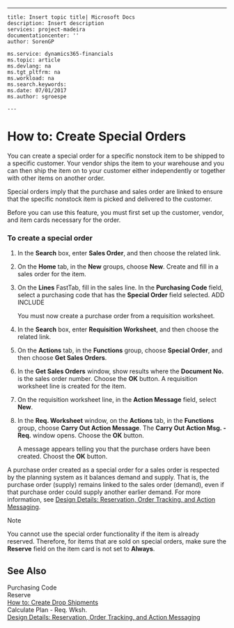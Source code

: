 ---
    title: Insert topic title| Microsoft Docs
    description: Insert description
    services: project-madeira
    documentationcenter: ''
    author: SorenGP

    ms.service: dynamics365-financials
    ms.topic: article
    ms.devlang: na
    ms.tgt_pltfrm: na
    ms.workload: na
    ms.search.keywords:
    ms.date: 07/01/2017
    ms.author: sgroespe

    ---
# How to: Create Special Orders
You can create a special order for a specific nonstock item to be shipped to a specific customer. Your vendor ships the item to your warehouse and you can then ship the item on to your customer either independently or together with other items on another order.  
  
 Special orders imply that the purchase and sales order are linked to ensure that the specific nonstock item is picked and delivered to the customer.  
  
 Before you can use this feature, you must first set up the customer, vendor, and item cards necessary for the order.  
  
### To create a special order  
  
1.  In the **Search** box, enter **Sales Order**, and then choose the related link.  
  
2.  On the **Home** tab, in the **New** groups, choose **New**. Create and fill in a  sales order for the item.  
  
3.  On the **Lines** FastTab, fill in the sales line. In the **Purchasing Code** field, select a purchasing code that has the **Special Order** field selected. ADD INCLUDE<!--[!INCLUDE[bp_choose_columns](../../includes/bp_choose_columns_md.md)]-->  
  
     You must now create a purchase order from a requisition worksheet.  
  
4.  In the **Search** box, enter **Requisition Worksheet**, and then choose the related link.  
  
5.  On the **Actions** tab, in the **Functions** group, choose **Special Order**, and then choose **Get Sales Orders**.  
  
6.  In the **Get Sales Orders** window, show results where the **Document No.** is the sales order number. Choose the **OK** button. A requisition worksheet line is created for the item.  
  
7.  On the requisition worksheet line, in the **Action Message** field, select **New**.  
  
8.  In the **Req. Worksheet** window, on the **Actions** tab, in the **Functions** group, choose **Carry Out Action Message**. The **Carry Out Action Msg. - Req.** window opens. Choose the **OK** button.  
  
     A message appears telling you that the purchase orders have been created. Choost the **OK** button.  
  
 A purchase order created as a special order for a sales order is respected by the planning system as it balances demand and supply. That is, the purchase order \(supply\) remains linked to the sales order \(demand\), even if that purchase order could supply another earlier demand. For more information, see [Design Details: Reservation, Order Tracking, and Action Messaging](../FullExperience/design-details-reservation-order-tracking-and-action-messaging.md).  
  
> [!NOTE]  
>  You cannot use the special order functionality if the item is already reserved. Therefore, for items that are sold on special orders, make sure the **Reserve** field on the item card is not set to **Always**.  
  
## See Also  
 Purchasing Code   
 Reserve   
 [How to: Create Drop Shipments](../FullExperience/how-to-create-drop-shipments.md)   
 Calculate Plan - Req. Wksh.   
 [Design Details: Reservation, Order Tracking, and Action Messaging](../FullExperience/design-details-reservation-order-tracking-and-action-messaging.md)
